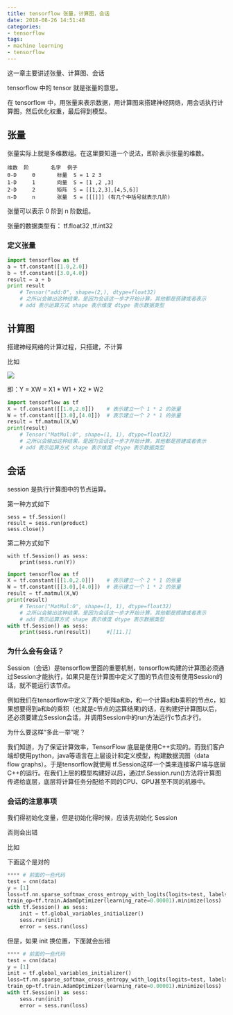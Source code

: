 ```yaml
---
title: tensorflow 张量，计算图，会话
date: 2018-08-26 14:51:48
categories:
- tensorflow
tags:
- machine learning
- tensorflow
---
```

这一章主要讲述张量、计算图、会话

<!-- more -->

tensorflow 中的 tensor 就是张量的意思。

在 tensorflow 中，用张量来表示数据，用计算图来搭建神经网络，用会话执行计算图，然后优化权重，最后得到模型。

## 张量

张量实际上就是多维数组。在这里要知道一个说法，即阶表示张量的维数。

	维数	阶		名字	例子
	0-D		0		标量	S = 1 2 3
	1-D		1		向量	S = [1 ,2 ,3]
	2-D		2		矩阵	S = [[1,2,3],[4,5,6]]
	n-D		n		张量	S = [[[]]] (有几个中括号就表示几阶)

张量可以表示 0 阶到 n 阶数组。

张量的数据类型有： tf.float32 ,tf.int32

### 定义张量

```python
import tensorflow as tf
a = tf.constant([1.0,2.0])
b = tf.constant([3.0,4.0])
result = a + b
print result
	# Tensor("add:0", shape=(2,), dtype=float32)
	# 之所以会输出这种结果，是因为会话这一步才开始计算，其他都是搭建或者表示
	# add 表示运算方式 shape 表示维度 dtype 表示数据类型
```

## 计算图

搭建神经网络的计算过程，只搭建，不计算

比如

![](/images/tensorflow/0_0.png)

即：Y = XW = X1 * W1 + X2 * W2

```python
import tensorflow as tf
X = tf.constant([[1.0,2.0]])	# 表示建立一个 1 * 2 的张量
W = tf.constant([[3.0],[4.0]])	# 表示建立一个 2 * 1 的张量
result = tf.matmul(X,W)
print(result)
	# Tensor("MatMul:0", shape=(1, 1), dtype=float32)
	# 之所以会输出这种结果，是因为会话这一步才开始计算，其他都是搭建或者表示
	# add 表示运算方式 shape 表示维度 dtype 表示数据类型	
```

## 会话

session 是执行计算图中的节点运算。

第一种方式如下

	sess = tf.Session()
	result = sess.run(product)
	sess.close()

第二种方式如下

	with tf.Session() as sess:
		print(sess.run(Y))
		
```python
import tensorflow as tf
X = tf.constant([[1.0,2.0]])	# 表示建立一个 2 * 1 的张量
W = tf.constant([[3.0],[4.0]])	# 表示建立一个 1 * 2 的张量
result = tf.matmul(X,W)
print(result)
	# Tensor("MatMul:0", shape=(1, 1), dtype=float32)
	# 之所以会输出这种结果，是因为会话这一步才开始计算，其他都是搭建或者表示
	# add 表示运算方式 shape 表示维度 dtype 表示数据类型
with tf.Session() as sess:
	print(sess.run(result))		#[[11.]]
```

### 为什么会有会话？

Session（会话）是tensorflow里面的重要机制，tensorflow构建的计算图必须通过Session才能执行，如果只是在计算图中定义了图的节点但没有使用Session的话，就不能运行该节点。

例如我们在tensorflow中定义了两个矩阵a和b，和一个计算a和b乘积的节点c，如果想要得到a和b的乘积（也就是c节点的运算结果)的话，在构建好计算图以后，还必须要建立Session会话，并调用Session中的run方法运行c节点才行。

为什么要这样“多此一举”呢？

我们知道，为了保证计算效率，TensorFlow 底层是使用C++实现的。而我们客户端却使用python，java等语言在上层设计和定义模型，构建数据流图（data flow graphs）。于是tensorflow就使用 tf.Session这样一个类来连接客户端与底层C++的运行。在我们上层的模型构建好以后，通过tf.Session.run()方法将计算图传递给底层，底层将计算任务分配给不同的CPU、GPU甚至不同的机器中。

### 会话的注意事项

我们得初始化变量，但是初始化得时候，应该先初始化 Session

否则会出错

比如

下面这个是对的

```python
**** # 前面的一些代码
test = cnn(data)
y = [1]
loss=tf.nn.sparse_softmax_cross_entropy_with_logits(logits=test, labels=y)
train_op=tf.train.AdamOptimizer(learning_rate=0.00001).minimize(loss)
with tf.Session() as sess:
    init = tf.global_variables_initializer()
    sess.run(init)
    error = sess.run(loss)
```

但是，如果 init 换位置，下面就会出错

```python
**** # 前面的一些代码
test = cnn(data)
y = [1]
init = tf.global_variables_initializer()
loss=tf.nn.sparse_softmax_cross_entropy_with_logits(logits=test, labels=y)
train_op=tf.train.AdamOptimizer(learning_rate=0.00001).minimize(loss)
with tf.Session() as sess:
    sess.run(init)
    error = sess.run(loss)
```













